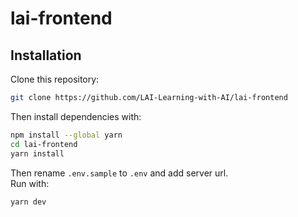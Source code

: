 # lai-frontend

## Installation
Clone this repository:
```sh
git clone https://github.com/LAI-Learning-with-AI/lai-frontend
```
Then install dependencies with:
```sh
npm install --global yarn
cd lai-frontend
yarn install
```
Then rename ```.env.sample``` to ```.env``` and add server url.  
Run with:
```sh
yarn dev
```
